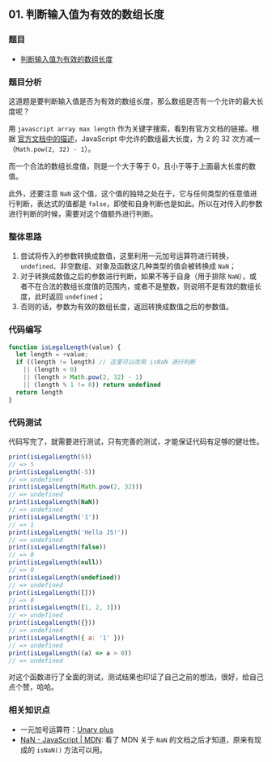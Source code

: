 ## 01. 判断输入值为有效的数组长度

### 题目

- [判断输入值为有效的数组长度](https://mp.weixin.qq.com/s/SP8vwKNL4aHDymSLD8GRuA)

### 题目分析

这道题是要判断输入值是否为有效的数组长度，那么数组是否有一个允许的最大长度呢？

用 `javascript array max length` 作为关键字搜索，看到有官方文档的链接。根据 [官方文档中的描述](https://developer.mozilla.org/en-US/docs/Web/JavaScript/Reference/Global_Objects/Array/length#Description)，JavaScript 中允许的数组最大长度，为 2 的 32 次方减一（`Math.pow(2, 32) - 1`）。

而一个合法的数组长度值，则是一个大于等于 0，且小于等于上面最大长度的数值。

此外，还要注意 `NaN` 这个值，这个值的独特之处在于，它与任何类型的任意值进行判断，表达式的值都是 `false`，即使和自身判断也是如此。所以在对传入的参数进行判断的时候，需要对这个值额外进行判断。

### 整体思路

1. 尝试将传入的参数转换成数值，这里利用一元加号运算符进行转换，`undefined`、非空数组、对象及函数这几种类型的值会被转换成 `NaN`；
2. 对于转换成数值之后的参数进行判断，如果不等于自身（用于排除 `NaN`），或者不在合法的数组长度值的范围内，或者不是整数，则说明不是有效的数组长度，此时返回 `undefined`；
3. 否则的话，参数为有效的数组长度，返回转换成数值之后的参数值。

### 代码编写

```javascript
function isLegalLength(value) {
  let length = +value;
  if ((length != length) // 这里可以改用 isNaN 进行判断
    || (length < 0)
    || (length > Math.pow(2, 32) - 1)
    || (length % 1 != 0)) return undefined
  return length
}
```


### 代码测试

代码写完了，就需要进行测试，只有完善的测试，才能保证代码有足够的健壮性。

```javascript
print(isLegalLength(5))
// => 5
print(isLegalLength(-5))
// => undefined
print(isLegalLength(Math.pow(2, 32)))
// => undefined
print(isLegalLength(NaN))
// => undefined
print(isLegalLength('1'))
// => 1
print(isLegalLength('Hello JS!'))
// => undefined
print(isLegalLength(false))
// => 0
print(isLegalLength(null))
// => 0
print(isLegalLength(undefined))
// => undefined
print(isLegalLength([]))
// => 0
print(isLegalLength([1, 2, 3]))
// => undefined
print(isLegalLength({}))
// => undefined
print(isLegalLength({ a: '1' }))
// => undefined
print(isLegalLength((a) => a > 0))
// => undefined
```

对这个函数进行了全面的测试，测试结果也印证了自己之前的想法，很好，给自己点个赞，哈哈。

### 相关知识点

- 一元加号运算符：[Unary plus](https://developer.mozilla.org/en-US/docs/Web/JavaScript/Reference/Operators/Arithmetic_Operators#Unary_plus_())
- [NaN - JavaScript | MDN](https://developer.mozilla.org/en-US/docs/Web/JavaScript/Reference/Global_Objects/NaN): 看了 MDN 关于 `NaN` 的文档之后才知道，原来有现成的 `isNaN()` 方法可以用。
